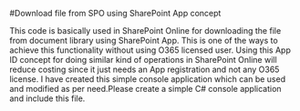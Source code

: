 #Download file from SPO using SharePoint App concept

This code is basically used in SharePoint Online for downloading the file from document library using SharePoint App. This is one of the ways to achieve this functionality without using O365 licensed user.
Using this App ID concept for doing similar kind of operations in SharePoint Online will reduce costing since it just needs an App registration and not any O365 license.
I have created this simple console application which can be used and modified as per need.Please create a simple C# console application and include this file.
